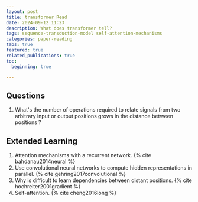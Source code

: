```yaml
---
layout: post
title: transformer Read
date: 2024-09-12 11:23
description: What does transformer tell?
tags: sequence-transduction-model self-attention-mechanisms
categories: paper-reading
tabs: true
featured: true
related_publications: true
toc:
  beginning: true

---
```


## Questions
1. What's the number of operations required to relate signals from two arbitrary input or output positions grows in the distance between positions ?



## Extended Learning
1. Attention mechanisms with a recurrent network. {% cite bahdanau2014neural %}
2. Use convolutional neural networks to compute hidden representations in parallel. {% cite gehring2017convolutional %}
3. Why is difficult to learn dependencies between distant positions. {% cite hochreiter2001gradient %}
4. Self-attention. {% cite cheng2016long %}